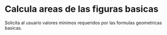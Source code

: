 # Calcula areas de las figuras basicas

Solicita al usuario valores minimos requeridos por las formulas geometricas basicas.
